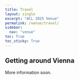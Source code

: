 ```yaml
---
title: Travel
layout: single
excerpt: "ACL 2025 Venue"
permalink: /venue/travel/
sidebar:
  nav: "venue"
toc: True
toc_sticky: True
---
```


## Getting around Vienna

More information soon.
